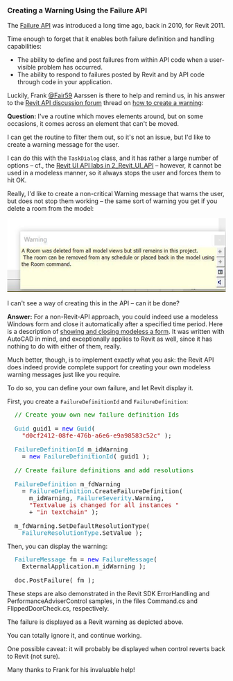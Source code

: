 <head>
<meta http-equiv="Content-Type" content="text/html; charset=utf-8">
<link rel="stylesheet" type="text/css" href="bc.css">
<!--
<script src="run_prettify.js" type="text/javascript"></script>
<script src="https://google-code-prettify.googlecode.com/svn/loader/run_prettify.js" type="text/javascript"></script>
-->
<script src="https://cdn.rawgit.com/google/code-prettify/master/loader/run_prettify.js" type="text/javascript"></script>
</head>

<!---

Creating a warning using the Failure API in the #RevitAPI @AutodeskRevit #bim #dynamobim @AutodeskForge #ForgeDevCon http://bit.ly/newwarning

The Failure API enables both failure definition and handling capabilities
&ndash; The ability to define and post failures from within API code when a user-visible problem has occurred
&ndash; The ability to respond to failures posted by Revit and by API code through code in your application
This also enables the creation of a modeless warning message to the user...

--->

### Creating a Warning Using the Failure API

The [Failure API](http://thebuildingcoder.typepad.com/blog/2010/04/failure-api.html) was
introduced a long time ago, back in 2010, for Revit 2011.

Time enough to forget that it enables both failure definition and handling capabilities:

- The ability to define and post failures from within API code when a user-visible problem has occurred.
- The ability to respond to failures posted by Revit and by API code through code in your application.

Luckily, Frank [@Fair59](https://forums.autodesk.com/t5/user/viewprofilepage/user-id/2083518) Aarssen is
there to help and remind us, in his answer to 
the [Revit API discussion forum](http://forums.autodesk.com/t5/revit-api-forum/bd-p/160) thread
on [how to create a warning](https://forums.autodesk.com/t5/revit-api-forum/how-to-create-a-warning/m-p/8058817):

**Question:** I've a routine which moves elements around, but on some occasions, it comes across an element that can't be moved.

I can get the routine to filter them out, so it's not an issue, but I'd like to create a warning message for the user.

I can do this with the `TaskDialog` class, and it has rather a large number of options
&ndash; cf., the [Revit UI API labs in 2_Revit_UI_API](https://github.com/jeremytammik/AdnRevitApiLabsXtra) &ndash;
however, it cannot be used in a modeless manner, so it always stops the user and forces them to hit OK.

Really, I'd like to create a non-critical Warning message that warns the user, but does not stop them working &ndash; the same sort of warning you get if you delete a room from the model:

<center>
<img src="img/warning.jpeg" alt="Warning" width="522"/>
</center>

I can't see a way of creating this in the API &ndash; can it be done?

**Answer:** For a non-Revit-API approach, you could indeed use a modeless Windows form and close it automatically after a specified time period. Here is a description
of [showing and closing modeless a form](https://drive-cad-with-code.blogspot.com/2014/02/showing-and-closing-modeless-formdialog.html).
It was written with AutoCAD in mind, and exceptionally applies to Revit as well, since it has nothing to do with either of them, really.

Much better, though, is to implement exactly what you ask: the Revit API does indeed provide complete support for creating your own modeless warning messages just like you require.

To do so, you can define your own failure, and let Revit display it.

First, you create a `FailureDefinitionId` and `FailureDefinition`:

<pre class="code">
&nbsp;&nbsp;<span style="color:green;">//&nbsp;Create&nbsp;youw&nbsp;own&nbsp;new&nbsp;failure&nbsp;definition&nbsp;Ids</span>
 
&nbsp;&nbsp;<span style="color:#2b91af;">Guid</span>&nbsp;guid1&nbsp;=&nbsp;<span style="color:blue;">new</span>&nbsp;<span style="color:#2b91af;">Guid</span>(&nbsp;
&nbsp;&nbsp;&nbsp;&nbsp;<span style="color:#a31515;">&quot;d0cf2412-08fe-476b-a6e6-e9a98583c52c&quot;</span>&nbsp;);
 
&nbsp;&nbsp;<span style="color:#2b91af;">FailureDefinitionId</span>&nbsp;m_idWarning&nbsp;
&nbsp;&nbsp;&nbsp;&nbsp;=&nbsp;<span style="color:blue;">new</span>&nbsp;<span style="color:#2b91af;">FailureDefinitionId</span>(&nbsp;guid1&nbsp;);
 
&nbsp;&nbsp;<span style="color:green;">//&nbsp;Create&nbsp;failure&nbsp;definitions&nbsp;and&nbsp;add&nbsp;resolutions</span>
 
&nbsp;&nbsp;<span style="color:#2b91af;">FailureDefinition</span>&nbsp;m_fdWarning&nbsp;
&nbsp;&nbsp;&nbsp;&nbsp;=&nbsp;<span style="color:#2b91af;">FailureDefinition</span>.CreateFailureDefinition(&nbsp;
&nbsp;&nbsp;&nbsp;&nbsp;&nbsp;&nbsp;m_idWarning,&nbsp;<span style="color:#2b91af;">FailureSeverity</span>.Warning,&nbsp;
&nbsp;&nbsp;&nbsp;&nbsp;&nbsp;&nbsp;<span style="color:#a31515;">&quot;Textvalue&nbsp;is&nbsp;changed&nbsp;for&nbsp;all&nbsp;instances&nbsp;&quot;</span>
&nbsp;&nbsp;&nbsp;&nbsp;&nbsp;&nbsp;+&nbsp;<span style="color:#a31515;">&quot;in&nbsp;textchain&quot;</span>&nbsp;);
 
&nbsp;&nbsp;m_fdWarning.SetDefaultResolutionType(&nbsp;
&nbsp;&nbsp;&nbsp;&nbsp;<span style="color:#2b91af;">FailureResolutionType</span>.SetValue&nbsp;);
</pre>

Then, you can display the warning:

<pre class="code">
&nbsp;&nbsp;<span style="color:#2b91af;">FailureMessage</span>&nbsp;fm&nbsp;=&nbsp;<span style="color:blue;">new</span>&nbsp;<span style="color:#2b91af;">FailureMessage</span>(&nbsp;
&nbsp;&nbsp;&nbsp;&nbsp;ExternalApplication.m_idWarning&nbsp;);
 
&nbsp;&nbsp;doc.PostFailure(&nbsp;fm&nbsp;);
</pre>

These steps are also demonstrated in the Revit SDK ErrorHandling and PerformanceAdviserControl samples, in the files Command.cs and FlippedDoorCheck.cs, respectively.

The failure is displayed as a Revit warning as depicted above.

You can totally ignore it, and continue working.

One possible caveat: it will probably be displayed when control reverts back to Revit (not sure).

Many thanks to Frank for his invaluable help!

